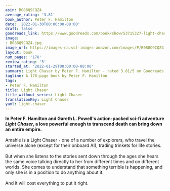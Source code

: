 ```yaml
---
asin: B088Q9CQZ4
average_rating: '3.81'
book_author: Peter F. Hamilton
date: '2022-01-30T00:00:00-08:00'
draft: false
goodreads_link: https://www.goodreads.com/book/show/53715327-light-chaser
image:
- B088Q9CQZ4.jpg
image_url: https://images-na.ssl-images-amazon.com/images/P/B088Q9CQZ4.01._SCLZZZZZZZ.jpg
layout: book
num_pages: '178'
review_rating: '5'
started_at: '2022-01-29T00:00:00-08:00'
summary: Light Chaser by Peter F. Hamilton - rated 3.81/5 on Goodreads
tagline: A 178-page book by Peter F. Hamilton
tags:
- Peter F. Hamilton
title: Light Chaser
title_without_series: Light Chaser
translationKey: Light Chaser
yaml: light-chaser
---
```


<b>In Peter F. Hamilton and Gareth L. Powell's action-packed sci-fi adventure <i>Light Chaser</i>, a love powerful enough to transcend death can bring down an entire empire.</b><br /><br />Amahle is a Light Chaser - one of a number of explorers, who travel the universe alone (except for their onboard AI), trading trinkets for life stories.<br /><br />But when she listens to the stories sent down through the ages she hears the same voice talking directly to her from different times and on different worlds. She comes to understand that something terrible is happening, and only she is in a position to do anything about it.<br /><br />And it will cost everything to put it right.